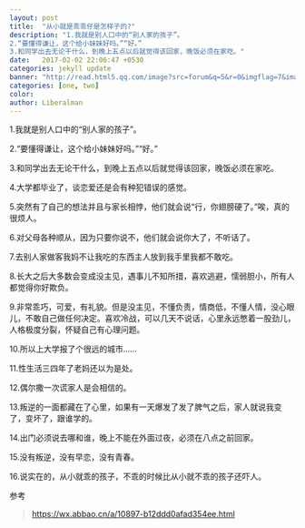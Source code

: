 ```yaml
---
layout: post
title:  "从小就是乖乖仔是怎样子的?"
description: "1.我就是别人口中的“别人家的孩子”。
2.“要懂得谦让，这个给小妹妹好吗。”“好。”
3.和同学出去无论干什么，到晚上五点以后就觉得该回家，晚饭必须在家吃。"
date:   2017-02-02 22:06:47 +0530
categories: jekyll update
banner: "http://read.html5.qq.com/image?src=forum&q=5&r=0&imgflag=7&imageUrl=http://mmbiz.qpic.cn/mmbiz_jpg/0WvIQqWiafkmfa5Z4hppTkGiaial6biaU5kTMjfkhpBTWFn7QEWjqoZKlMqkHot63PoeTZ7QLLD1VMRLOezuRDFxuA/0?wx_fmt=jpeg"
categories: [one, two]
color: 
author: Liberalman
---
```


1.我就是别人口中的“别人家的孩子”。

2.“要懂得谦让，这个给小妹妹好吗。”“好。”

3.和同学出去无论干什么，到晚上五点以后就觉得该回家，晚饭必须在家吃。

4.大学都毕业了，谈恋爱还是会有种犯错误的感觉。

5.突然有了自己的想法并且与家长相悖，他们就会说“行，你翅膀硬了。”唉，真的很烦人。

6.对父母各种顺从，因为只要你说不，他们就会说你大了，不听话了。

7.去别人家做客我妈不让我吃的东西主人放到我手里我都不敢吃。

8.长大之后大多数会变成没主见，遇事儿不知所措，喜欢逃避，懦弱胆小，所有人都觉得你好欺负。

9.非常乖巧，可爱，有礼貌。但是没主见，不懂负责，情商低，不懂人情，没心眼儿，不敢自己做任何决定。喜欢冷战，可以几天不说话，心里永远憋着一股劲儿，人格极度分裂，怀疑自己有心理问题。

10.所以上大学报了个很远的城市……

11.性生活三四年了老妈还以为是处。

12.偶尔撒一次谎家人是会相信的。

13.叛逆的一面都藏在了心里，如果有一天爆发了发了脾气之后，家人就说我变了，变坏了，跟谁学的。

14.出门必须说去哪和谁，晚上不能在外面过夜，必须在八点之前回家。

15.没有叛逆，没有早恋，没有青春。

16.说实在的，从小就乖的孩子，不乖的时候比从小就不乖的孩子还吓人。

参考
>https://wx.abbao.cn/a/10897-b12ddd0afad354ee.html
